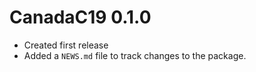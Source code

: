 # CanadaC19 0.1.0

* Created first release
* Added a `NEWS.md` file to track changes to the package.
